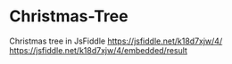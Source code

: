 # Christmas-Tree
Christmas tree in JsFiddle
https://jsfiddle.net/k18d7xjw/4/
https://jsfiddle.net/k18d7xjw/4/embedded/result
